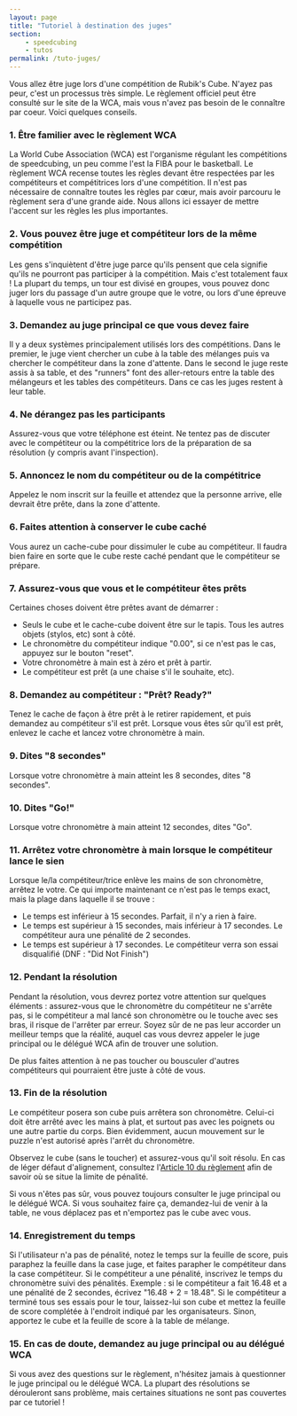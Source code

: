 ```yaml
---
layout: page
title: "Tutoriel à destination des juges"
section:
    - speedcubing
    - tutos
permalink: /tuto-juges/
---
```


Vous allez être juge lors d'une compétition de Rubik's Cube. N'ayez pas peur,  c'est un processus très simple. Le règlement officiel peut être consulté sur le site de la WCA, mais vous n'avez pas besoin de le connaître par coeur. Voici quelques conseils.

### 1. Être familier avec le règlement WCA

La  World Cube Association (WCA) est l'organisme régulant les compétitions  de speedcubing, un peu comme l'est la FIBA pour le basketball. Le règlement WCA recense toutes les règles devant être respectées par les compétiteurs et compétitrices lors d'une compétition. Il n'est pas nécessaire de connaître toutes les règles par cœur, mais avoir parcouru le règlement sera d'une grande aide. Nous allons ici essayer de mettre l'accent sur les règles les plus importantes.

### 2. Vous pouvez être juge et compétiteur lors de la même compétition

Les gens s'inquiètent d'être juge parce qu'ils pensent que cela signifie qu'ils ne pourront pas participer à la compétition. Mais c'est totalement faux ! La plupart du temps, un tour est divisé en groupes, vous pouvez donc juger lors du passage d'un autre groupe que le votre, ou lors d'une épreuve à laquelle vous ne participez pas.

### 3. Demandez au juge principal ce que vous devez faire

Il  y a deux systèmes principalement utilisés lors des compétitions. Dans le premier, le juge vient chercher un cube à la table des mélanges puis va chercher le compétiteur dans la zone d'attente. Dans le second le juge reste assis à sa table, et des "runners" font des aller-retours entre la table des mélangeurs et les tables des compétiteurs. Dans ce cas les juges restent à leur table.

### 4. Ne dérangez pas les participants

Assurez-vous que votre téléphone est éteint. Ne tentez pas de discuter avec le compétiteur ou la compétitrice lors de la préparation de sa résolution (y compris avant l'inspection).

### 5. Annoncez le nom du compétiteur ou de la compétitrice

Appelez le nom inscrit sur la feuille et attendez que la personne arrive, elle devrait être prête, dans la zone d'attente.

### 6. Faites attention à conserver le cube caché

Vous aurez un cache-cube pour dissimuler le cube au compétiteur. Il faudra bien faire en sorte que le cube reste caché pendant que le compétiteur se prépare.

### 7. Assurez-vous que vous et le compétiteur êtes prêts

Certaines choses doivent être prêtes avant de démarrer :

* Seuls le cube et le cache-cube doivent être sur le tapis. Tous les autres objets (stylos, etc) sont à côté.
* Le chronomètre du compétiteur indique "0.00",  si ce n'est pas le cas, appuyez sur le bouton "reset".
* Votre chronomètre à main est à zéro et prêt à partir.
* Le compétiteur est prêt (a une chaise s'il le souhaite, etc).

### 8. Demandez au compétiteur : "Prêt? Ready?"

Tenez le cache de façon à être prêt à le retirer rapidement, et puis demandez au compétiteur s'il est prêt. Lorsque vous êtes sûr qu'il est prêt, enlevez le cache et lancez votre chronomètre à main.

### 9. Dites "8 secondes"

Lorsque votre chronomètre à main atteint les 8 secondes, dites "8 secondes".

### 10. Dites "Go!"

Lorsque votre chronomètre à main atteint 12 secondes, dites "Go".

### 11. Arrêtez votre chronomètre à main lorsque le compétiteur lance le sien

Lorsque le/la compétiteur/trice enlève les mains de son chronomètre, arrêtez le votre. Ce qui importe maintenant ce n'est pas le temps exact, mais la plage dans laquelle il se trouve :

* Le temps est inférieur à 15 secondes. Parfait, il n'y a rien à faire.
* Le temps est supérieur à 15 secondes, mais inférieur à 17 secondes. Le compétiteur aura une pénalité de 2 secondes.
* Le temps est supérieur à 17 secondes. Le compétiteur verra son essai disqualifié (DNF : "Did Not Finish")

### 12. Pendant la résolution

Pendant la résolution, vous devrez portez votre attention sur quelques éléments : assurez-vous que le chronomètre du compétiteur ne s'arrête pas, si le compétiteur a mal lancé son chronomètre ou le touche avec ses bras, il risque de l'arrêter par erreur. Soyez sûr de ne pas leur accorder un meilleur temps que la réalité, auquel cas vous devrez appeler le juge principal ou le délégué WCA afin de trouver une solution.

De plus faites attention à ne pas toucher ou bousculer d'autres compétiteurs qui pourraient être juste à côté de vous.

### 13. Fin de la résolution

Le compétiteur posera son cube puis arrêtera son chronomètre. Celui-ci doit être arrêté avec les mains à plat, et surtout pas avec les poignets ou une autre partie du corps. Bien évidemment, aucun mouvement sur le puzzle n'est autorisé après l'arrêt du chronomètre.

Observez le cube (sans le toucher) et assurez-vous qu'il soit résolu. En cas de léger défaut d'alignement, consultez l'[Article 10 du règlement](https://www.worldcubeassociation.org/regulations/#article-10-solved-state) afin de savoir où se situe la limite de pénalité.

Si vous n'êtes pas sûr, vous pouvez toujours consulter le juge principal ou le délégué WCA. Si vous souhaitez faire ça, demandez-lui de venir à la table, ne vous déplacez pas et n'emportez pas le cube avec vous.

### 14. Enregistrement du temps

Si l'utilisateur n'a pas de pénalité, notez le temps sur la feuille de  score, puis paraphez la feuille dans la case juge, et faites parapher le compétiteur dans la case compétiteur. Si le compétiteur a une pénalité, inscrivez le temps du chronomètre suivi des pénalités.
Exemple : si le compétiteur a fait 16.48 et a une pénalité de 2 secondes, écrivez "16.48 + 2 = 18.48".
Si le compétiteur a terminé tous ses essais pour le tour, laissez-lui son cube et mettez la feuille de score complétée à l'endroit indiqué par les organisateurs. Sinon, apportez le cube et la feuille de score à la table de mélange.

### 15. En cas de doute, demandez au juge principal ou au délégué WCA

Si vous avez des questions sur le règlement, n'hésitez jamais à questionner le juge principal ou le délégué WCA. La plupart des résolutions se dérouleront sans problème, mais certaines situations ne sont pas couvertes par ce tutoriel !
